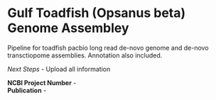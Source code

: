 # Gulf Toadfish (Opsanus beta) Genome Assembley  
  
Pipeline for toadfish pacbio long read de-novo genome and de-novo transctiopome assemblies. Annotation also included.  
  
*Next Steps* - Upload all information  
  
**NCBI Project Number** -  
**Publication** - 